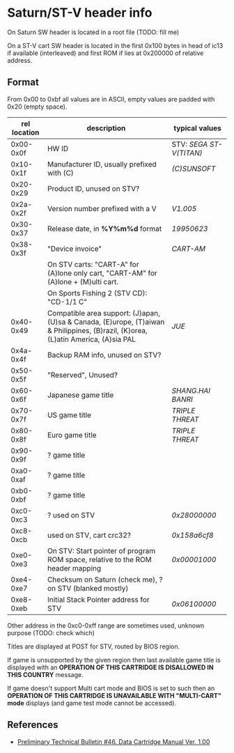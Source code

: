 # Saturn/ST-V header info

On Saturn SW header is located in a root file (TODO: fill me)

On a ST-V cart SW header is located in the first 0x100 bytes in head of ic13 if available (interleaved) and first ROM if lies at 0x200000 of relative address.

## Format

From 0x00 to 0xbf all values are in ASCII, empty values are padded with 0x20 (empty space).

| rel location | description | typical values |
|--------------|-------------|----------------|
|0x00-0x0f|HW ID|STV: _SEGA ST-V(TITAN)_|
|0x10-0x1f|Manufacturer ID, usually prefixed with (C)|_(C)SUNSOFT_|
|0x20-0x29|Product ID, unused on STV?||
|0x2a-0x2f|Version number prefixed with a V|_V1.005_|
|0x30-0x37|Release date, in **%Y%m%d** format|_19950623_|
|0x38-0x3f|"Device invoice"|_CART-AM_|
||On STV carts: "CART-A" for (A)lone only cart, "CART-AM" for (A)lone + (M)ulti cart.||
||On Sports Fishing 2 (STV CD): "CD-1/1 C" ||
|0x40-0x49|Compatible area support: (J)apan, (U)sa & Canada, (E)urope, (T)aiwan & Philippines, (B)razil, (K)orea, (L)atin America, (A)sia PAL|_JUE_|
|0x4a-0x4f|Backup RAM info, unused on STV?||
|0x50-0x5f|"Reserved", Unused?||
|0x60-0x6f|Japanese game title|_SHANG.HAI BANRI_|
|0x70-0x7f|US game title|_TRIPLE THREAT_|
|0x80-0x8f|Euro game title|_TRIPLE THREAT_|
|0x90-0x9f|? game title||
|0xa0-0xaf|? game title||
|0xb0-0xbf|? game title||
|0xc0-0xc3|? used on STV|_0x28000000_|
|0xc8-0xcb|used on STV, cart crc32?|_0x158a6cf8_|
|0xe0-0xe3|On STV: Start pointer of program ROM space, relative to the ROM header mapping|_0x00001000_|
|0xe4-0xe7|Checksum on Saturn (check me), ? on STV (blanked mostly)||
|0xe8-0xeb|Initial Stack Pointer address for STV|_0x06100000_|

Other address in the 0xc0-0xff range are sometimes used, unknown purpose (TODO: check which)

Titles are displayed at POST for STV, routed by BIOS region.

If game is unsupported by the given region then last available game title is displayed with an **OPERATION OF THIS CARTRIDGE IS DISALLOWED IN THIS COUNTRY** message.

If game doesn't support Multi cart mode and BIOS is set to such then an **OPERATION OF THIS CARTRIDGE IS UNAVAILABLE WITH "MULTI-CART" mode** displays (and game test mode cannot be accessed).

## References

- [Preliminary Technical Bulletin #46. Data Cartridge Manual Ver. 1.00](https://antime.kapsi.fi/sega/files/ST-TECH-46.pdf)
